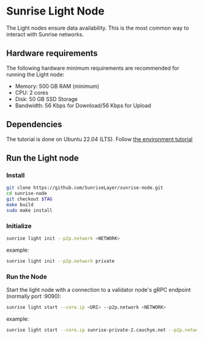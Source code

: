 # Sunrise Light Node

The Light nodes ensure data availability. This is the most common way to interact with Sunrise networks.

## Hardware requirements

The following hardware minimum requirements are recommended for running the Light node:

- Memory: 500 GB RAM (minimum)
- CPU: 2 cores
- Disk: 50 GB SSD Storage
- Bandwidth: 56 Kbps for Download/56 Kbps for Upload

## Dependencies

The tutorial is done on Ubuntu 22.04 (LTS).
Follow [the environment tutorial](../../resources/enviromant.md)

## Run the Light node

### Install

```bash
git clone https://github.com/SunriseLayer/sunrise-node.git
cd sunrise-node
git checkout $TAG
make build
sudo make install
```

### Initialize

```bash
sunrise light init --p2p.network <NETWORK>
```

example:

```bash
sunrise light init --p2p.network private
```

### Run the Node

Start the light node with a connection to a validator node's gRPC endpoint (normally port :9090):

```bash
sunrise light start --core.ip <URI> --p2p.network <NETWORK>
```

example:

```bash
sunrise light start --core.ip sunrise-private-2.cauchye.net --p2p.network private
```
